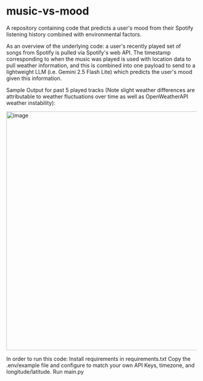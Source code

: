 # music-vs-mood
A repository containing code that predicts a user's mood from their Spotify listening history combined with environmental factors.

As an overview of the underlying code: a user's recently played set of songs from Spotify is pulled via Spotify's web API. The timestamp corresponding to when the music was played is used with location data to pull weather information, and this is combined into one payload to send to a lightweight LLM (i.e. Gemini 2.5 Flash Lite) which predicts the user's mood given this information. 


Sample Output for past 5 played tracks (Note slight weather differences are attributable to weather fluctuations over time as well as OpenWeatherAPI weather instability):

<img width="811" height="631" alt="image" src="https://github.com/user-attachments/assets/f97fa23a-da95-4f76-8c97-caf0d8fc4345" />

In order to run this code:
Install requirements in requirements.txt
Copy the .env/example file and configure to match your own API Keys, timezone, and longitude/latitude.
Run main.py